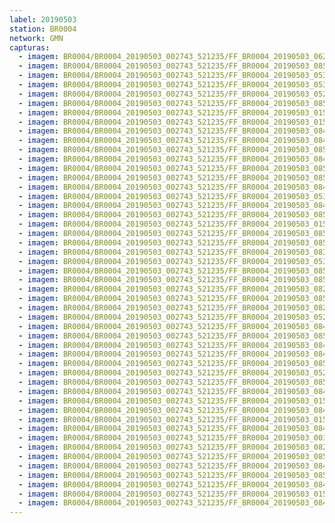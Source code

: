 ```yaml
---
label: 20190503
station: BR0004
network: GMN
capturas:
  - imagem: BR0004/BR0004_20190503_002743_521235/FF_BR0004_20190503_062452_900_0427008.fits_maxpixel.jpg
  - imagem: BR0004/BR0004_20190503_002743_521235/FF_BR0004_20190503_085455_361_0606208.fits_maxpixel.jpg
  - imagem: BR0004/BR0004_20190503_002743_521235/FF_BR0004_20190503_053336_971_0365824.fits_maxpixel.jpg
  - imagem: BR0004/BR0004_20190503_002743_521235/FF_BR0004_20190503_053428_207_0366848.fits_maxpixel.jpg
  - imagem: BR0004/BR0004_20190503_002743_521235/FF_BR0004_20190503_052334_919_0353792.fits_maxpixel.jpg
  - imagem: BR0004/BR0004_20190503_002743_521235/FF_BR0004_20190503_085508_166_0606464.fits_maxpixel.jpg
  - imagem: BR0004/BR0004_20190503_002743_521235/FF_BR0004_20190503_015614_518_0105472.fits_maxpixel.jpg
  - imagem: BR0004/BR0004_20190503_002743_521235/FF_BR0004_20190503_015652_935_0106240.fits_maxpixel.jpg
  - imagem: BR0004/BR0004_20190503_002743_521235/FF_BR0004_20190503_084037_017_0589056.fits_maxpixel.jpg
  - imagem: BR0004/BR0004_20190503_002743_521235/FF_BR0004_20190503_084727_019_0597248.fits_maxpixel.jpg
  - imagem: BR0004/BR0004_20190503_002743_521235/FF_BR0004_20190503_085703_505_0608768.fits_maxpixel.jpg
  - imagem: BR0004/BR0004_20190503_002743_521235/FF_BR0004_20190503_084701_414_0596736.fits_maxpixel.jpg
  - imagem: BR0004/BR0004_20190503_002743_521235/FF_BR0004_20190503_085833_491_0610560.fits_maxpixel.jpg
  - imagem: BR0004/BR0004_20190503_002743_521235/FF_BR0004_20190503_085650_725_0608512.fits_maxpixel.jpg
  - imagem: BR0004/BR0004_20190503_002743_521235/FF_BR0004_20190503_084714_215_0596992.fits_maxpixel.jpg
  - imagem: BR0004/BR0004_20190503_002743_521235/FF_BR0004_20190503_053037_647_0362240.fits_maxpixel.jpg
  - imagem: BR0004/BR0004_20190503_002743_521235/FF_BR0004_20190503_084752_639_0597760.fits_maxpixel.jpg
  - imagem: BR0004/BR0004_20190503_002743_521235/FF_BR0004_20190503_085351_310_0604928.fits_maxpixel.jpg
  - imagem: BR0004/BR0004_20190503_002743_521235/FF_BR0004_20190503_015640_130_0105984.fits_maxpixel.jpg
  - imagem: BR0004/BR0004_20190503_002743_521235/FF_BR0004_20190503_085416_938_0605440.fits_maxpixel.jpg
  - imagem: BR0004/BR0004_20190503_002743_521235/FF_BR0004_20190503_085729_395_0609280.fits_maxpixel.jpg
  - imagem: BR0004/BR0004_20190503_002743_521235/FF_BR0004_20190503_083630_825_0584192.fits_maxpixel.jpg
  - imagem: BR0004/BR0004_20190503_002743_521235/FF_BR0004_20190503_053415_398_0366592.fits_maxpixel.jpg
  - imagem: BR0004/BR0004_20190503_002743_521235/FF_BR0004_20190503_085716_325_0609024.fits_maxpixel.jpg
  - imagem: BR0004/BR0004_20190503_002743_521235/FF_BR0004_20190503_085625_082_0608000.fits_maxpixel.jpg
  - imagem: BR0004/BR0004_20190503_002743_521235/FF_BR0004_20190503_082336_592_0568832.fits_maxpixel.jpg
  - imagem: BR0004/BR0004_20190503_002743_521235/FF_BR0004_20190503_085546_597_0607232.fits_maxpixel.jpg
  - imagem: BR0004/BR0004_20190503_002743_521235/FF_BR0004_20190503_082351_587_0569088.fits_maxpixel.jpg
  - imagem: BR0004/BR0004_20190503_002743_521235/FF_BR0004_20190503_052322_100_0353536.fits_maxpixel.jpg
  - imagem: BR0004/BR0004_20190503_002743_521235/FF_BR0004_20190503_084739_829_0597504.fits_maxpixel.jpg
  - imagem: BR0004/BR0004_20190503_002743_521235/FF_BR0004_20190503_085429_748_0605696.fits_maxpixel.jpg
  - imagem: BR0004/BR0004_20190503_002743_521235/FF_BR0004_20190503_084557_358_0595456.fits_maxpixel.jpg
  - imagem: BR0004/BR0004_20190503_002743_521235/FF_BR0004_20190503_084635_779_0596224.fits_maxpixel.jpg
  - imagem: BR0004/BR0004_20190503_002743_521235/FF_BR0004_20190503_085846_309_0610816.fits_maxpixel.jpg
  - imagem: BR0004/BR0004_20190503_002743_521235/FF_BR0004_20190503_052347_741_0354048.fits_maxpixel.jpg
  - imagem: BR0004/BR0004_20190503_002743_521235/FF_BR0004_20190503_085637_886_0608256.fits_maxpixel.jpg
  - imagem: BR0004/BR0004_20190503_002743_521235/FF_BR0004_20190503_084427_584_0593664.fits_maxpixel.jpg
  - imagem: BR0004/BR0004_20190503_002743_521235/FF_BR0004_20190503_015457_640_0103936.fits_maxpixel.jpg
  - imagem: BR0004/BR0004_20190503_002743_521235/FF_BR0004_20190503_084805_449_0598016.fits_maxpixel.jpg
  - imagem: BR0004/BR0004_20190503_002743_521235/FF_BR0004_20190503_015627_308_0105728.fits_maxpixel.jpg
  - imagem: BR0004/BR0004_20190503_002743_521235/FF_BR0004_20190503_084610_159_0595712.fits_maxpixel.jpg
  - imagem: BR0004/BR0004_20190503_002743_521235/FF_BR0004_20190503_003859_141_0013056.fits_maxpixel.jpg
  - imagem: BR0004/BR0004_20190503_002743_521235/FF_BR0004_20190503_082323_783_0568576.fits_maxpixel.jpg
  - imagem: BR0004/BR0004_20190503_002743_521235/FF_BR0004_20190503_085520_987_0606720.fits_maxpixel.jpg
  - imagem: BR0004/BR0004_20190503_002743_521235/FF_BR0004_20190503_084440_436_0593920.fits_maxpixel.jpg
  - imagem: BR0004/BR0004_20190503_002743_521235/FF_BR0004_20190503_085533_785_0606976.fits_maxpixel.jpg
  - imagem: BR0004/BR0004_20190503_002743_521235/FF_BR0004_20190503_084648_594_0596480.fits_maxpixel.jpg
  - imagem: BR0004/BR0004_20190503_002743_521235/FF_BR0004_20190503_015601_696_0105216.fits_maxpixel.jpg
  - imagem: BR0004/BR0004_20190503_002743_521235/FF_BR0004_20190503_084622_973_0595968.fits_maxpixel.jpg
---
```

